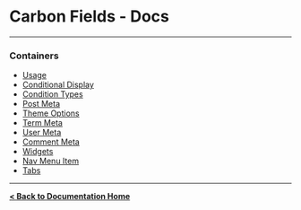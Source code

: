 Carbon Fields - Docs
====================

---

### Containers

* [Usage](https://github.com/htmlburger/carbon-fields-docs/blob/master/documentation/1-containers/1-usage.md)
* [Conditional Display](https://github.com/htmlburger/carbon-fields-docs/blob/master/documentation/1-containers/10-conditional-display.md)
* [Condition Types](https://github.com/htmlburger/carbon-fields-docs/blob/master/documentation/1-containers/11-conditional-types.md)
* [Post Meta](https://github.com/htmlburger/carbon-fields-docs/blob/master/documentation/1-containers/20-post-meta.md)
* [Theme Options](https://github.com/htmlburger/carbon-fields-docs/blob/master/documentation/1-containers/30-theme-options.md)
* [Term Meta](https://github.com/htmlburger/carbon-fields-docs/blob/master/documentation/1-containers/40-term-meta.md)
* [User Meta](https://github.com/htmlburger/carbon-fields-docs/blob/master/documentation/1-containers/50-user-meta.md)
* [Comment Meta](https://github.com/htmlburger/carbon-fields-docs/blob/master/documentation/1-containers/60-comment-meta.md)
* [Widgets](https://github.com/htmlburger/carbon-fields-docs/blob/master/documentation/1-containers/70-widgets.md)
* [Nav Menu Item](https://github.com/htmlburger/carbon-fields-docs/blob/master/documentation/1-containers/80-nav-menu.md)
* [Tabs](https://github.com/htmlburger/carbon-fields-docs/blob/master/documentation/1-containers/90-tabs.md)

---

**[< Back to Documentation Home](https://github.com/htmlburger/carbon-fields-docs/tree/master/documentation)**